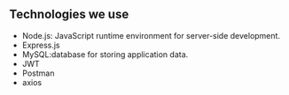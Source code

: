 ## Technologies we use
*   Node.js: JavaScript runtime environment for server-side development.
*   Express.js
*   MySQL:database for storing application data.
*   JWT
*   Postman
*   axios 
